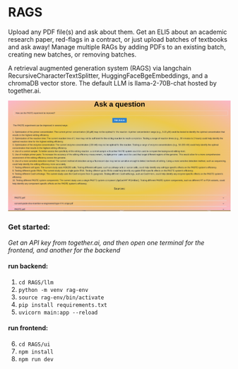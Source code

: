 # RAGS
Upload any PDF file(s) and ask about them. Get an ELI5 about an academic research paper, red-flags in a contract, or just upload batches of textbooks and ask away! Manage multiple RAGs by adding PDFs to an existing batch, creating new batches, or removing batches.

A retrieval augmented generation system (RAGS) via langchain RecursiveCharacterTextSplitter, HuggingFaceBgeEmbeddings, and a chromaDB vector store. The default LLM is llama-2-70B-chat hosted by together.ai. 

![prompt QA](./paste-screenshot.png)

### Get started:
_Get an API key from together.ai, and then open one terminal for the frontend, and another for the backend_
#### run backend:
1. `cd RAGS/llm`
2. `python -m venv rag-env`
3. `source rag-env/bin/activate`
4. `pip install requirements.txt`
5. `uvicorn main:app --reload `
#### run frontend:
6. `cd RAGS/ui`
7. `npm install`
8. `npm run dev`
